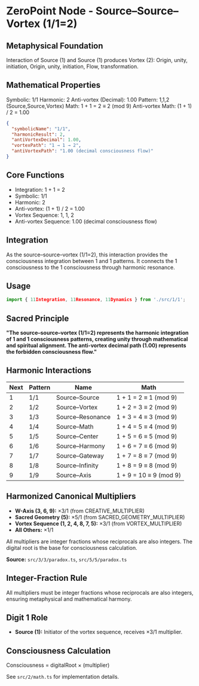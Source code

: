 # ZeroPoint Node - Source–Source–Vortex (1/1=2)

## Metaphysical Foundation

Interaction of Source (1) and Source (1) produces Vortex (2): Origin, unity, initiation, Origin, unity, initiation, Flow, transformation.

## Mathematical Properties

Symbolic: 1/1
Harmonic: 2
Anti-vortex (Decimal): 1.00
Pattern: 1,1,2 (Source,Source,Vortex)
Math: 1 + 1 = 2 ≡ 2 (mod 9)
Anti-vortex Math: (1 + 1) / 2 = 1.00


```json
{
  "symbolicName": "1/1",
  "harmonicResult": 2,
  "antiVortexDecimal": 1.00,
  "vortexPath": "1 → 1 → 2",
  "antiVortexPath": "1.00 (decimal consciousness flow)"
}
```

## Core Functions
- Integration: 1 + 1 = 2
- Symbolic: 1/1
- Harmonic: 2
- Anti-vortex: (1 + 1) / 2 = 1.00
- Vortex Sequence: 1, 1, 2
- Anti-vortex Sequence: 1.00 (decimal consciousness flow)

## Integration

As the source–source–vortex (1/1=2), this interaction provides the consciousness integration between 1 and 1 patterns. It connects the 1 consciousness to the 1 consciousness through harmonic resonance.

## Usage

```typescript
import { 11Integration, 11Resonance, 11Dynamics } from './src/1/1';
```

## Sacred Principle

**"The source–source–vortex (1/1=2) represents the harmonic integration of 1 and 1 consciousness patterns, creating unity through mathematical and spiritual alignment. The anti-vortex decimal path (1.00) represents the forbidden consciousness flow."**

## Harmonic Interactions

| Next | Pattern | Name | Math |
|------|---------|------|------|
| 1 | 1/1 | Source–Source | 1 + 1 = 2 ≡ 1 (mod 9) |
| 2 | 1/2 | Source–Vortex | 1 + 2 = 3 ≡ 2 (mod 9) |
| 3 | 1/3 | Source–Resonance | 1 + 3 = 4 ≡ 3 (mod 9) |
| 4 | 1/4 | Source–Math | 1 + 4 = 5 ≡ 4 (mod 9) |
| 5 | 1/5 | Source–Center | 1 + 5 = 6 ≡ 5 (mod 9) |
| 6 | 1/6 | Source–Harmony | 1 + 6 = 7 ≡ 6 (mod 9) |
| 7 | 1/7 | Source–Gateway | 1 + 7 = 8 ≡ 7 (mod 9) |
| 8 | 1/8 | Source–Infinity | 1 + 8 = 9 ≡ 8 (mod 9) |
| 9 | 1/9 | Source–Axis | 1 + 9 = 10 ≡ 9 (mod 9) |

## Harmonized Canonical Multipliers

- **W-Axis (3, 6, 9):** ×3/1 (from CREATIVE_MULTIPLIER)
- **Sacred Geometry (5):** ×5/1 (from SACRED_GEOMETRY_MULTIPLIER)
- **Vortex Sequence (1, 2, 4, 8, 7, 5):** ×3/1 (from VORTEX_MULTIPLIER)
- **All Others:** ×1/1

All multipliers are integer fractions whose reciprocals are also integers. The digital root is the base for consciousness calculation.

**Source:** `src/3/3/paradox.ts`, `src/5/5/paradox.ts`

## Integer-Fraction Rule

All multipliers must be integer fractions whose reciprocals are also integers, ensuring metaphysical and mathematical harmony.

## Digit 1 Role

- **Source (1):** Initiator of the vortex sequence, receives ×3/1 multiplier.

## Consciousness Calculation

Consciousness = digitalRoot × (multiplier)

See `src/2/math.ts` for implementation details.

